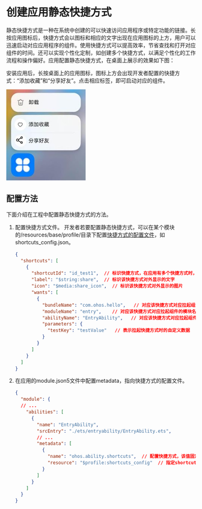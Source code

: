 # 创建应用静态快捷方式

静态快捷方式是一种在系统中创建的可以快速访问应用程序或特定功能的链接。长按应用图标后，快捷方式会以图标和相应的文字出现在应用图标的上方，用户可以迅速启动对应应用程序的组件。使用快捷方式可以提高效率，节省查找和打开对应组件的时间。还可以实现个性化定制，如创建多个快捷方式，以满足个性化的工作流程和操作偏好。应用配置静态快捷方式，在桌面上展示的效果如下图：


安装应用后，长按桌面上的应用图标，图标上方会出现开发者配置的快捷方式：“添加收藏”和“分享好友”。点击相应标签，即可启动对应的组件。

<img src="figures/shortcut_display.jpg"/>



## 配置方法

下面介绍在工程中配置静态快捷方式的方法。

1. 配置快捷方式文件。
    开发者若要配置静态快捷方式，可以在某个模块的/resources/base/profile/目录下配置[快捷方式的配置文件](module-configuration-file.md#shortcuts标签)，如shortcuts_config.json。

    ```json
    {
      "shortcuts": [
        {
          "shortcutId": "id_test1",  // 标识快捷方式，在应用有多个快捷方式时，该字段可作为快捷方式的唯一标识符
          "label": "$string:share",  // 标识该快捷方式对外显示的文字
          "icon": "$media:share_icon",  // 标识该快捷方式对外显示的图片
          "wants": [
            {
              "bundleName": "com.ohos.hello",   // 对应该快捷方式对应拉起组件的包名
              "moduleName": "entry",    // 对应该快捷方式对应拉起组件的模块名
              "abilityName": "EntryAbility",   // 对应该快捷方式对应拉起组件的组件名
              "parameters": {
                "testKey": "testValue"   // 表示拉起快捷方式时的自定义数据
              }
            }
          ]
        }
      ]
    }
    ```

2. 在应用的module.json5文件中配置metadata，指向快捷方式的配置文件。

    ```json
    {
      "module": {
      // ...
        "abilities": [
          {
            "name": "EntryAbility",
            "srcEntry": "./ets/entryability/EntryAbility.ets",
            // ...
            "metadata": [
              {
                "name": "ohos.ability.shortcuts",  // 配置快捷方式，该值固定为ohos.ability.shortcuts
                "resource": "$profile:shortcuts_config"  // 指定shortcuts信息的资源位置
              }
            ]
          }
        ]
      }
    }
    ```